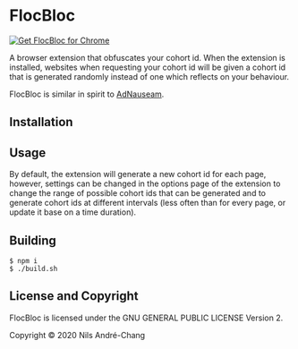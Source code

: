# FlocBloc

[![Get FlocBloc for Chrome](https://storage.googleapis.com/chrome-gcs-uploader.appspot.com/image/WlD8wC6g8khYWPJUsQceQkhXSlv1/mPGKYBIR2uCP0ApchDXE.png)](https://chrome.google.com/webstore/detail/flocbloc/bbmebjolbecbclhgmbecibbmdkniebbe)

A browser extension that obfuscates your cohort id. When the extension is
installed, websites when requesting your cohort id will be given a cohort id
that is generated randomly instead of one which reflects on your behaviour.

FlocBloc is similar in spirit to [AdNauseam][0].

## Installation

## Usage

By default, the extension will generate a new cohort id for each page, however,
settings can be changed in the options page of the extension to change the
range of possible cohort ids that can be generated and to generate cohort ids
at different intervals (less often than for every page, or update it base on a
time duration).

## Building

```
$ npm i
$ ./build.sh
```

## License and Copyright

FlocBloc is licensed under the GNU GENERAL PUBLIC LICENSE Version 2.

Copyright © 2020 Nils André-Chang

[0]: https://adnauseam.io
